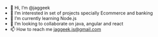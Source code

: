 - 👋 Hi, I’m @jaggeek
- 👀 I’m interested in set of projects specially Ecommerce and banking
- 🌱 I’m currently learning Node.js
- 💞️ I’m looking to collaborate on java, angular and react
- 📫 How to reach me jaggeek.js@gmail.com

<!---
jaggeek/jaggeek is a ✨ special ✨ repository because its `README.md` (this file) appears on your GitHub profile.
You can click the Preview link to take a look at your changes.
--->
